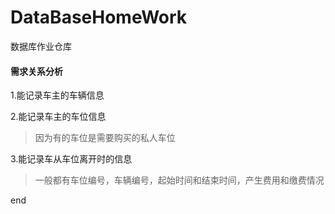 # DataBaseHomeWork
数据库作业仓库

#### 需求关系分析
1.能记录车主的车辆信息

2.能记录车主的车位信息
>因为有的车位是需要购买的私人车位  

3.能记录车从车位离开时的信息
>一般都有车位编号，车辆编号，起始时间和结束时间，产生费用和缴费情况

end
